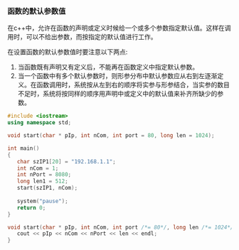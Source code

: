 
### 函数的默认参数值

在c++中，允许在函数的声明或定义时候给一个或多个参数指定默认值。这样在调用时，可以不给出参数，而按指定的默认值进行工作。

在设置函数的默认参数值时要注意以下两点:
1) 当函数既有声明又有定义后，不能再在函数定义中指定默认参数。
2) 当一个函数中有多个默认参数时，则形参分布中默认参数应从右到左逐渐定义。在函数调用时，系统按从左到右的顺序将实参与形参结合，当实参的数目不足时，系统将按同样的顺序用声明中或定义中的默认值来补齐所缺少的参数。

```c++
#include <iostream>
using namespace std;

void start(char * pIp, int nCom, int port = 80, long len = 1024);

int main()
{
   char szIP1[20] = "192.168.1.1";
   int nCom = 1;
   int nPort = 8080;
   long len1 = 512;
   start(szIP1, nCom);
   
   system("pause");
   return 0;
}

void start(char * pIp, int nCom, int port /*= 80*/, long len /*= 1024*/){
   cout << pIp << nCom << nPort << len << endl;
}
```

